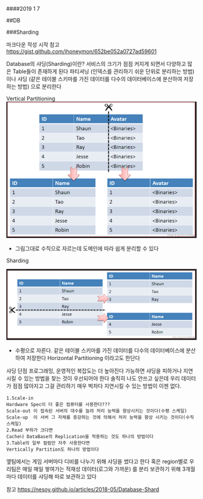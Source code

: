 ####2019 1 7

##DB

###Sharding

마크다운 작성 시작
참고 https://gist.github.com/ihoneymon/652be052a0727ad59601

Database의 샤딩(Sharding)이란?
서비스의 크기가 점점 커지게 되면서 다양하고 많은 Table들이 존재하게 된다
파티셔닝 (인덱스를 관리하기 쉬운 단위로 분리하는 방법)   이나
샤딩 (같은 테이블 스키마를 가진 데이터를 다수의 데이터베이스에 분산하여 저장하는 방법) 으로 분리한다


Vertical Partitioning
![Alt text](/Image/6.png  "Vertical Partitioning")
- 그림그대로 수직으로 자르는데 도메인에 따라 쉽게 분리할 수 있다

Sharding

![Alt text](/Image/5.png  "Sharding")
- 수평으로 자른다.   같은 테이블 스키마를 가진 데이터를 다수의 데이터베이스에 분산하여 저장한다
Horizontal Partitioning 이라고도 한단다

샤딩 단점
 프로그래밍, 운영적인 복잡도는 더 높아진다
 가능하면 샤딩을 피하거나 지연시킬 수 있는 방법을 찾는 것이 우선되어야 한다
솔직히 나도 안쓰고 싶은데 우리 데이터가 점점 많아지고 그걸 관리하기 매우 벅차다 지연시킬 수 있는 방법이 이젠 없다.
```
1.Scale-in
Hardware Spec이 더 좋은 컴퓨터를 사용한다???
Scale-out 이 접속된 서버의 대수를 늘려 처리 능력을 향상시키는 것이다(수평 스케일)
Scale-up  이 서버 그 자체를 증강하는 것에 의해서 처리 능력을 향상 시키는 것이다(수직 스케일)
2.Read 부하가 크다면
Cache나 DataBase의 Replication을 적용하는 것도 하나의 방법이다
3.Table의 일부 컬럼만 자주 사용한다면
Vertically Partition도 하나의 방법이다
```

옆팀에서는 게임 서버마다 디비를 나누기 위해 샤딩을 썼다고 한다 혹은 region별로
우리팀은 매일 매일 쌓여가는 적재성 데이터(로그와 가까운) 를 분리 보관하기 위해
3개월 마다 데이터를 샤딩해 따로 보관하고 있다


참고 <https://nesoy.github.io/articles/2018-05/Database-Shard>

